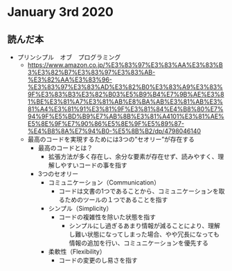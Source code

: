 # January 3rd 2020
## 読んだ本
- プリンシプル　オブ　プログラミング
	- https://www.amazon.co.jp/%E3%83%97%E3%83%AA%E3%83%B3%E3%82%B7%E3%83%97%E3%83%AB-%E3%82%AA%E3%83%96-%E3%83%97%E3%83%AD%E3%82%B0%E3%83%A9%E3%83%9F%E3%83%B3%E3%82%B03%E5%B9%B4%E7%9B%AE%E3%81%BE%E3%81%A7%E3%81%AB%E8%BA%AB%E3%81%AB%E3%81%A4%E3%81%91%E3%81%9F%E3%81%84%E4%B8%80%E7%94%9F%E5%BD%B9%E7%AB%8B%E3%81%A4101%E3%81%AE%E5%8E%9F%E7%90%86%E5%8E%9F%E5%89%87-%E4%B8%8A%E7%94%B0-%E5%8B%B2/dp/4798046140
	- 最高のコードを実現するためには3つの”セオリー”が存在する
 		- 最高のコードとは？
			- 拡張方法が多く存在し、余分な要素が存在せず、読みやすく、理解しやすいコードの事を指す
		- 3つのセオリー
			- コミュニケーション（Communication）
				- コードは文書の1つであることから、コミュニケーションを取るためのツールの１つであることを指す
			- シンプル（Simplicity）
				- コードの複雑性を除いた状態を指す
					- シンプルにし過ぎるあまり情報が減ることにより、理解し難い状態になってしまった場合、やや冗長になっても情報の追加を行い、コミュニケーションを優先する
			- 柔軟性（Flexibility）
				- コードの変更のし易さを指す

